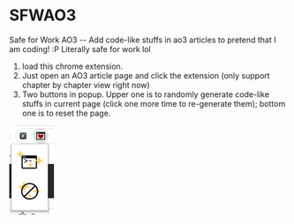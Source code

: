 # SFWAO3
Safe for Work AO3 -- Add code-like stuffs in ao3 articles to pretend that I am coding! :P 
Literally safe for work lol

1. load this chrome extension.
2. Just open an AO3 article page and click the extension (only support chapter by chapter view right now)
3. Two buttons in popup. Upper one is to randomly generate code-like stuffs in current page (click one more time to re-generate them); bottom one is to reset the page.

![popup](images/popup_screenshot.PNG)
